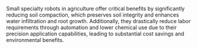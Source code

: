 Small specialty robots in agriculture offer critical benefits by significantly reducing soil compaction, which preserves soil integrity and enhances water infiltration and root growth. Additionally, they drastically reduce labor requirements through automation and lower chemical use due to their precision application capabilities, leading to substantial cost savings and environmental benefits.
